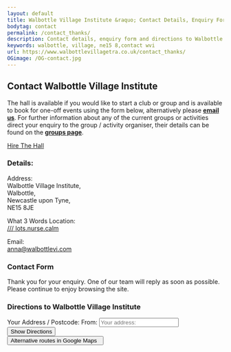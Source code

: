 ```yaml
---
layout: default
title: Walbottle Village Institute &raquo; Contact Details, Enquiry Form &amp; Directions
bodytag: contact
permalink: /contact_thanks/
description: Contact details, enquiry form and directions to Walbottle Village Institute.
keywords: walbottle, village, ne15 8,contact wvi
url: https://www.walbottlevillagetra.co.uk/contact_thanks/
OGimage: /OG-contact.jpg
---
```

<div class="container-fluid">
	<div class="row intro">  
	  	<div class="col-sm-8 col-xs-12">
			<h2><strong>Contact Walbottle Village Institute</strong></h2>
			<p>The hall is available if you would like to start a club or group and is available to book for one-off events using the form below, alternatively please <a href="mailto:anna@walbottlevi.com?subject=Enquiry From WVI Website" title="email Walbottle Village Institute"><strong>email us</strong></a>. For further information about any of the current groups or activities direct your enquiry to the group / activity organiser, their details can be found on the <a href="../wvi_groups/" title="group descriptions page" target="_self"><strong>groups page</strong></a>.</p>
		</div>  
	  	<div class="col-sm-4 col-xs-12">
			<a href="../wvi_hire/" title="hire the institute hall" target="_self" class="hire" accesskey="h">Hire The Hall</a>
		</div>   
	</div> 
	<div class="row group-list">
				<div class="col-md-4 col-sm-12 col-xs-12 col-md-push-8 contact-listings">
			<div class="contact-listings-wrap">
			<h3><strong>Details:</strong></h3>
			<p>Address: <br>
Walbottle Village Institute, <br>
Walbottle, <br>
Newcastle upon Tyne, <br>
NE15 8JE</p>
			<p>What 3 Words Location: <br>
<a href="https://w3w.co/lots.nurse.calm" title="view location in What 3 Words in a new window" target="_blank" class="w3w"><span>///</span> lots.nurse.calm</a></p>
			<p>Email: <br>
<a href="mailto:anna@walbottlevi.com?subject=Enquiry from WVI Website" title="email Walbottle Village Institute">anna@walbottlevi.com</a></p>
			</div>
		</div>
		<div class="col-md-8 col-sm-12 col-md-pull-4 col-xs-12">
			<div class="col-md-10 col-md-offset-1 col-sm-12 col-xs-12 aboutWrap">
				<h3><strong>Contact Form</strong></h3>
				<p>Thank you for your enquiry. One of our team will reply as soon as possible. Please continue to enjoy browsing the site.</p>
				<h3><strong>Directions to Walbottle Village Institute</strong></h3>
<div id="map-canvas"></div>
<div class="form directions">
<div class="input-group">
<span class="input-group-addon tag hidden-xs">Your Address / Postcode:</span>
<span class="input-group-addon tag hidden-lg hidden-md hidden-sm">From:</span>
<input id="start" class="form-control" type="text" placeholder="Your address:&nbsp;&nbsp;" onchange="calcRoute(); document.getElementById('startValue').value = this.value;">
<span class="input-group-btn">
        <button class="btn btn-default" type="button"><span class="hidden-xs">Show </span>Directions</button>
</span>
</div>
</div>
<form action="http://maps.google.com/maps" method="get" target="_blank" class="form-directions">
<input type="hidden" name="saddr" id="startValue" />
<input type="hidden" name="daddr" value="Walbottle Village Institute, Walbottle, Newcastle upon Tyne, United Kingdom, NE15 8JE" />
<input id="end" type="hidden" value="Walbottle Village Institute, Walbottle, Newcastle upon Tyne, United Kingdom, NE15 8JE" />
<button class="btn btn-external submit pull-right" type="submit" title="view directions in Google Maps">Alternative routes in Google Maps &nbsp;<span class="glyphicon glyphicon-new-window" aria-hidden="true"></span></button>
</form>
		</div>
						</div>
		</div>
		</div>  <!-- /container -->
